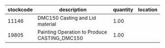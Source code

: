 |stockcode|description|quantity|location|
|---------|-----------|--------|--------|
|11146|DMC150 Casting and Lid material|1.00||
|19805|Painting Operation to Produce CASTING_DMC150|1.00||
